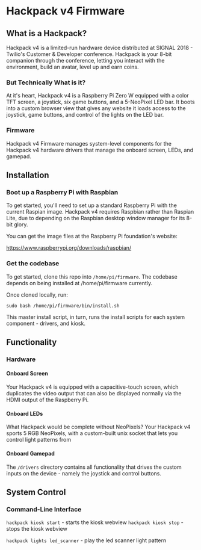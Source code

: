 # Hackpack v4 Firmware

## What is a Hackpack?

Hackpack v4 is a limited-run hardware device distributed at SIGNAL 2018 - Twilio's Customer & Developer conference. Hackpack is your 8-bit companion through the conference, letting you interact with the environment, build an avatar, level up and earn coins.

### But Technically What is it?

At it's heart, Hackpack v4 is a Raspberry Pi Zero W equipped with a color TFT screen, a joystick, six game buttons, and a 5-NeoPixel LED bar. It boots into a custom browser view that gives any website it loads access to the joystick, game buttons, and control of the lights on the LED bar.

### Firmware

Hackpack v4 Firmware manages system-level components for the Hackpack v4 hardware drivers that manage the
onboard screen, LEDs, and gamepad.

## Installation

### Boot up a Raspberry Pi with Raspbian

To get started, you'll need to set up a standard Raspberry Pi with the current Raspian image. Hackpack v4 requires Raspbian rather than Raspian Lite, due to depending on the Raspbian desktop window manager for its 8-bit glory.

You can get the image files at the Raspberry Pi foundation's website:

https://www.raspberrypi.org/downloads/raspbian/

### Get the codebase

To get started, clone this repo into `/home/pi/firmware`. The codebase depends on
being installed at /home/pi/firmware currently.

Once cloned locally, run:

`sudo bash /home/pi/firmware/bin/install.sh`

This master install script, in turn, runs the install
scripts for each system component - drivers, and kiosk.

## Functionality

### Hardware

#### Onboard Screen

Your Hackpack v4 is equipped with a capacitive-touch
screen, which duplicates the video output that can also be displayed normally via the HDMI output of the
Raspberry Pi.

#### Onboard LEDs

What Hackpack would be complete without NeoPixels? Your
Hackpack v4 sports 5 RGB NeoPixels, with a custom-built
unix socket that lets you control light patterns from

####  Onboard Gamepad

The `/drivers` directory contains all functionality
that drives the custom inputs on the device - namely
the joystick and control buttons.

## System Control

### Command-Line Interface

`hackpack kiosk start` - starts the kiosk webview
`hackpack kiosk stop` - stops the kiosk webview

`hackpack lights led_scanner` - play the led scanner light pattern
